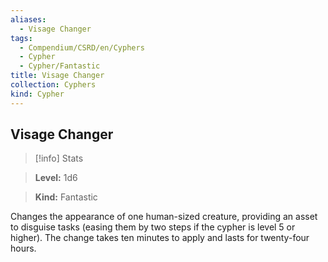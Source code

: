 ```yaml
---
aliases:
  - Visage Changer
tags:
  - Compendium/CSRD/en/Cyphers
  - Cypher
  - Cypher/Fantastic
title: Visage Changer
collection: Cyphers
kind: Cypher
---
```

## Visage Changer    
>[!info] Stats    
> **Level:** 1d6    
> **Kind:** Fantastic  
    
Changes the appearance of one human-sized creature, providing an asset to disguise tasks (easing them by two steps if the cypher is level 5 or higher). The change takes ten minutes to apply and lasts for twenty-four hours.
